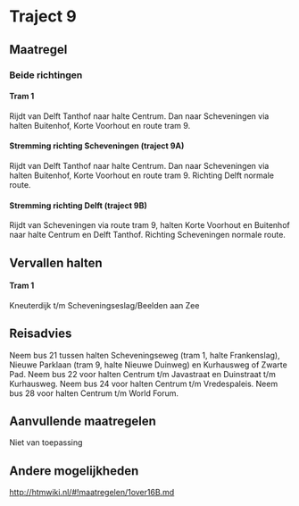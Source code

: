 # Traject 9 
## Maatregel
### Beide richtingen

#### Tram 1
Rijdt van Delft Tanthof naar halte Centrum.
Dan naar Scheveningen via halten Buitenhof, Korte Voorhout en route tram 9.

#### Stremming richting Scheveningen (traject 9A)
Rijdt van Delft Tanthof naar halte Centrum.
Dan naar Scheveningen via halten Buitenhof, Korte Voorhout en route tram 9.
Richting Delft normale route.


#### Stremming richting Delft (traject 9B)
Rijdt van Scheveningen via route tram 9, halten Korte Voorhout en Buitenhof naar halte Centrum en Delft Tanthof.
Richting Scheveningen normale route.

## Vervallen halten
#### Tram 1
Kneuterdijk t/m Scheveningseslag/Beelden aan Zee

## Reisadvies
Neem bus 21 tussen halten Scheveningseweg (tram 1, halte Frankenslag), Nieuwe Parklaan (tram 9, halte Nieuwe Duinweg) en Kurhausweg of Zwarte Pad.
Neem bus 22 voor halten Centrum t/m Javastraat en Duinstraat t/m Kurhausweg. 
Neem bus 24 voor halten Centrum t/m Vredespaleis.
Neem bus 28 voor halten Centrum t/m World Forum.

## Aanvullende maatregelen
Niet van toepassing

## Andere mogelijkheden
http://htmwiki.nl/#!maatregelen/1over16B.md
